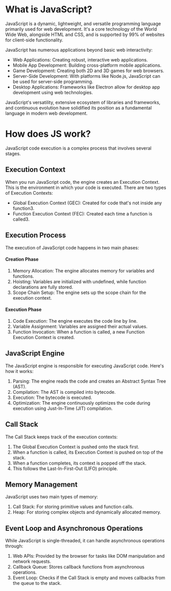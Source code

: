 # What is JavaScript?
JavaScript is a dynamic, lightweight, and versatile programming language primarily used for web development. It's a core technology of the World Wide Web, alongside HTML and CSS, and is supported by 99% of websites for client-side functionality.

JavaScript has numerous applications beyond basic web interactivity:
- Web Applications: Creating robust, interactive web applications.
- Mobile App Development: Building cross-platform mobile applications.
- Game Development: Creating both 2D and 3D games for web browsers.
- Server-Side Development: With platforms like Node.js, JavaScript can be used for server-side programming.
- Desktop Applications: Frameworks like Electron allow for desktop app development using web technologies.

JavaScript's versatility, extensive ecosystem of libraries and frameworks, and continuous evolution have solidified its position as a fundamental language in modern web development.

# How does JS work?

JavaScript code execution is a complex process that involves several stages.

## Execution Context
When you run JavaScript code, the engine creates an Execution Context. This is the environment in which your code is executed. 
There are two types of Execution Contexts:
- Global Execution Context (GEC): Created for code that's not inside any function3.
- Function Execution Context (FEC): Created each time a function is called3.

## Execution Process
The execution of JavaScript code happens in two main phases:

#### Creation Phase
1. Memory Allocation: The engine allocates memory for variables and functions.
2. Hoisting: Variables are initialized with undefined, while function declarations are fully stored. 
3. Scope Chain Setup: The engine sets up the scope chain for the execution context.

#### Execution Phase
1. Code Execution: The engine executes the code line by line.
2. Variable Assignment: Variables are assigned their actual values.
3. Function Invocation: When a function is called, a new Function Execution Context is created.


## JavaScript Engine
The JavaScript engine is responsible for executing JavaScript code. Here's how it works:
1. Parsing: The engine reads the code and creates an Abstract Syntax Tree (AST).
2. Compilation: The AST is compiled into bytecode.
3. Execution: The bytecode is executed.
4. Optimization: The engine continuously optimizes the code during execution using Just-In-Time (JIT) compilation.

## Call Stack
The Call Stack keeps track of the execution contexts:
1. The Global Execution Context is pushed onto the stack first.
2. When a function is called, its Execution Context is pushed on top of the stack.
3. When a function completes, its context is popped off the stack.
4. This follows the Last-In-First-Out (LIFO) principle.

## Memory Management
JavaScript uses two main types of memory:
1. Call Stack: For storing primitive values and function calls.
2. Heap: For storing complex objects and dynamically allocated memory.


## Event Loop and Asynchronous Operations
While JavaScript is single-threaded, it can handle asynchronous operations through:
1. Web APIs: Provided by the browser for tasks like DOM manipulation and network requests.
2. Callback Queue: Stores callback functions from asynchronous operations.
3. Event Loop: Checks if the Call Stack is empty and moves callbacks from the queue to the stack.




